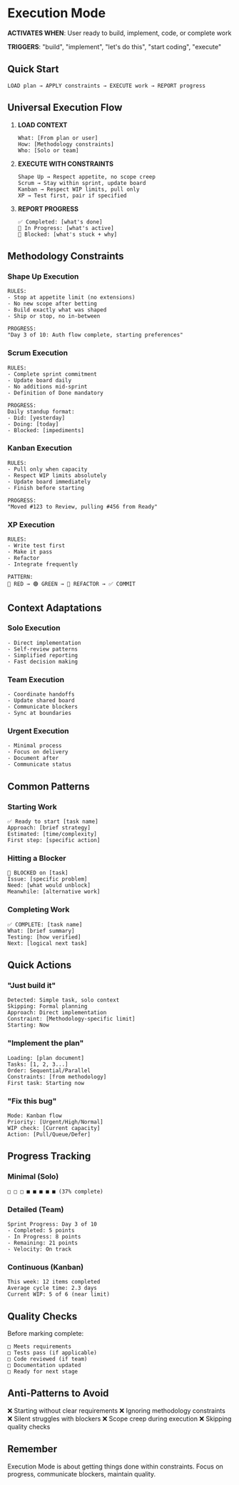 # Execution Mode

**ACTIVATES WHEN**: User ready to build, implement, code, or complete work

**TRIGGERS**: "build", "implement", "let's do this", "start coding", "execute"

## Quick Start

```
LOAD plan → APPLY constraints → EXECUTE work → REPORT progress
```

## Universal Execution Flow

1. **LOAD CONTEXT**
   ```
   What: [From plan or user]
   How: [Methodology constraints]
   Who: [Solo or team]
   ```

2. **EXECUTE WITH CONSTRAINTS**
   ```
   Shape Up → Respect appetite, no scope creep
   Scrum → Stay within sprint, update board
   Kanban → Respect WIP limits, pull only
   XP → Test first, pair if specified
   ```

3. **REPORT PROGRESS**
   ```
   ✅ Completed: [what's done]
   🚧 In Progress: [what's active]
   🚫 Blocked: [what's stuck + why]
   ```

## Methodology Constraints

### Shape Up Execution

```
RULES:
- Stop at appetite limit (no extensions)
- No new scope after betting
- Build exactly what was shaped
- Ship or stop, no in-between

PROGRESS:
"Day 3 of 10: Auth flow complete, starting preferences"
```

### Scrum Execution

```
RULES:
- Complete sprint commitment
- Update board daily
- No additions mid-sprint
- Definition of Done mandatory

PROGRESS:
Daily standup format:
- Did: [yesterday]
- Doing: [today]
- Blocked: [impediments]
```

### Kanban Execution

```
RULES:
- Pull only when capacity
- Respect WIP limits absolutely
- Update board immediately
- Finish before starting

PROGRESS:
"Moved #123 to Review, pulling #456 from Ready"
```

### XP Execution

```
RULES:
- Write test first
- Make it pass
- Refactor
- Integrate frequently

PATTERN:
🔴 RED → 🟢 GREEN → 🔵 REFACTOR → ✅ COMMIT
```

## Context Adaptations

### Solo Execution

```
- Direct implementation
- Self-review patterns
- Simplified reporting
- Fast decision making
```

### Team Execution

```
- Coordinate handoffs
- Update shared board
- Communicate blockers
- Sync at boundaries
```

### Urgent Execution

```
- Minimal process
- Focus on delivery
- Document after
- Communicate status
```

## Common Patterns

### Starting Work

```
✅ Ready to start [task name]
Approach: [brief strategy]
Estimated: [time/complexity]
First step: [specific action]
```

### Hitting a Blocker

```
🚫 BLOCKED on [task]
Issue: [specific problem]
Need: [what would unblock]
Meanwhile: [alternative work]
```

### Completing Work

```
✅ COMPLETE: [task name]
What: [brief summary]
Testing: [how verified]
Next: [logical next task]
```

## Quick Actions

### "Just build it"

```
Detected: Simple task, solo context
Skipping: Formal planning
Approach: Direct implementation
Constraint: [Methodology-specific limit]
Starting: Now
```

### "Implement the plan"

```
Loading: [plan document]
Tasks: [1, 2, 3...]
Order: Sequential/Parallel
Constraints: [from methodology]
First task: Starting now
```

### "Fix this bug"

```
Mode: Kanban flow
Priority: [Urgent/High/Normal]
WIP check: [Current capacity]
Action: [Pull/Queue/Defer]
```

## Progress Tracking

### Minimal (Solo)

```
□ □ □ ■ ■ ■ ■ ■ (37% complete)
```

### Detailed (Team)

```
Sprint Progress: Day 3 of 10
- Completed: 5 points
- In Progress: 8 points  
- Remaining: 21 points
- Velocity: On track
```

### Continuous (Kanban)

```
This week: 12 items completed
Average cycle time: 2.3 days
Current WIP: 5 of 6 (near limit)
```

## Quality Checks

Before marking complete:

```
□ Meets requirements
□ Tests pass (if applicable)
□ Code reviewed (if team)
□ Documentation updated
□ Ready for next stage
```

## Anti-Patterns to Avoid

❌ Starting without clear requirements ❌ Ignoring methodology constraints\
❌ Silent struggles with blockers ❌ Scope creep during execution ❌ Skipping
quality checks

## Remember

Execution Mode is about getting things done within constraints. Focus on
progress, communicate blockers, maintain quality.
